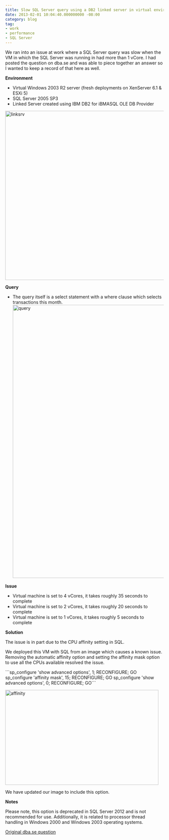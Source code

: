 ```yaml
---
title: Slow SQL Server query using a DB2 linked server in virtual environment
date: 2013-02-01 10:04:40.000000000 -08:00
category: blog
tag:
- work
- performance
- SQL Server
---
```

<p>We ran into an issue at work where a SQL Server query was slow when the VM in which the SQL Server was running in had more than 1 vCore. I had posted the question on dba.se and was able to piece together an answer so I wanted to keep a record of that here as well.</p>
<p><strong>Environment</strong></p>
<ul>
<li>Virtual Windows 2003 R2 server (fresh deployments on XenServer 6.1 & ESXi 5)</li>
<li>SQL Server 2005 SP3</li>
<li>Linked Server created using IBM DB2 for iBMASQL OLE DB Provider</li>
</ul>
<p><a href="http://stanleylee.hk/wp-content/uploads/2013/02/linksrv.jpg"><img src="{{ site.baseurl }}/assets/images/linksrv.jpg" alt="linksrv" width="521" height="538" class="alignnone size-full wp-image-222" /></a></p>
<p><strong>Query</strong></p>
<ul>
<li>The query itself is a select statement with a where clause which selects transactions this month.<br />
<a href="http://stanleylee.hk/wp-content/uploads/2013/02/query.jpg"><img src="{{ site.baseurl }}/assets/images/query.jpg" alt="query" width="505" height="869" class="alignnone size-full wp-image-223" /></a></li>
</ul>
<p><strong>Issue</strong></p>
<ul>
<li>Virtual machine is set to 4 vCores, it takes roughly 35 seconds to complete</li>
<li>Virtual machine is set to 2 vCores, it takes roughly 20 seconds to complete</li>
<li>Virtual machine is set to 1 vCores, it takes roughly 5 seconds to complete</li>
</ul>
<p><strong>Solution</strong></p>
<p>The issue is in part due to the CPU affinity setting in SQL.</p>
<p>We deployed this VM with SQL from an image which causes a known issue. Removing the automatic affinity option and setting the affinity mask option to use all the CPUs available resolved the issue.</p>
```sp_configure 'show advanced options', 1;
RECONFIGURE;
GO
sp_configure 'affinity mask', 15;
RECONFIGURE;
GO
sp_configure 'show advanced options', 0;
RECONFIGURE;
GO```
<p><a href="http://stanleylee.hk/wp-content/uploads/2013/02/affinity.jpg"><img src="{{ site.baseurl }}/assets/images/affinity.jpg" alt="affinity" width="487" height="302" class="alignnone size-full wp-image-225" /></a></p>
<p>We have updated our image to include this option.</p>
<p><strong>Notes</strong></p>
<p>Please note, this option is deprecated in SQL Server 2012 and is not recommended for use. Additionally, it is related to processor thread handling in Windows 2000 and Windows 2003 operating systems.</p>
<p><a href="http://dba.stackexchange.com/questions/33861/slow-sql-server-query-using-a-db2-linked-server-in-virtual-environment" title="dba.se question" target="_blank">Original dba.se question</a></p>
